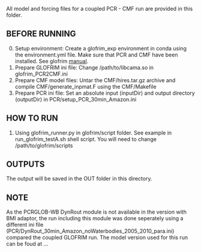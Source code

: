 All model and forcing files for a coupled PCR - CMF run are provided in this folder. 

BEFORE RUNNING
--------------
0. Setup environment: Create a glofrim_exp environment in conda using the environment.yml file. Make sure that PCR and CMF have been installed. See glofrim [manual](https://glofrim.readthedocs.io/en/latest/).
1. Prepare GLOFRIM ini file: Change /path/to/libcama.so in glofrim_PCR2CMF.ini
2. Prepare CMF model files: Untar the CMF/hires.tar.gz archive and compile CMF/generate_inpmat.F using the CMF/Makefile
3. Prepare PCR ini file: Set an absolute input (inputDir) and output directory (outputDir) in PCR/setup_PCR_30min_Amazon.ini 

HOW TO RUN
---------- 
1. Using glofrim_runner.py in glofrim/script folder. See example in run_glofrim_testA.sh shell script. You will need to change /path/to/glofrim/scripts 

OUTPUTS
-------
The output will be saved in the OUT folder in this directory.

NOTE
----
As the PCRGLOB-WB DynRout module is not available in the version with BMI adaptor, the run including this module was done seperately using a different ini file (PCR/DynRout_30min_Amazon_noWaterbodies_2005_2010_para.ini) compared the coupled GLOFRIM run. The model version used for this run can be foud at ...